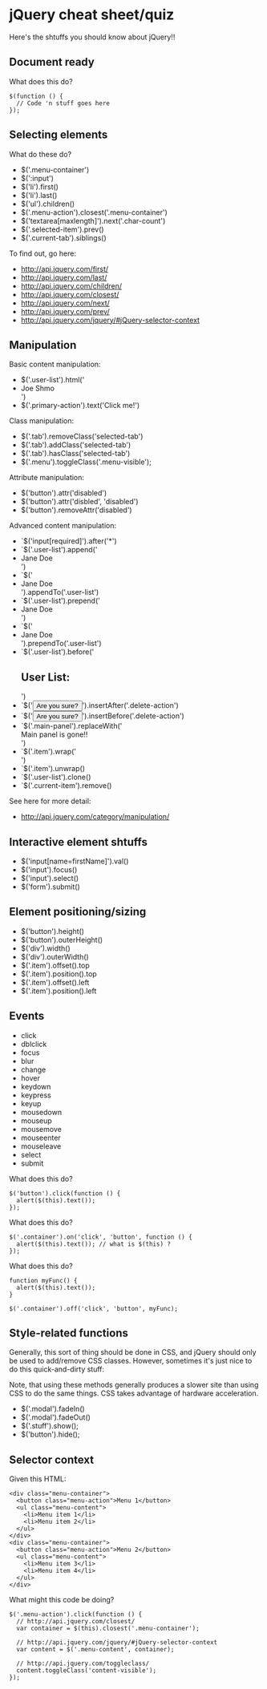 # jQuery cheat sheet/quiz

Here's the shtuffs you should know about jQuery!!

## Document ready

What does this do?

    $(function () {
      // Code 'n stuff goes here
    });

## Selecting elements

What do these do?

- $('.menu-container')
- $(':input')
- $('li').first()
- $('li').last()
- $('ul').children()
- $('.menu-action').closest('.menu-container')
- $('textarea[maxlength]').next('.char-count')
- $('.selected-item').prev()
- $('.current-tab').siblings()

To find out, go here:

- http://api.jquery.com/first/
- http://api.jquery.com/last/
- http://api.jquery.com/children/
- http://api.jquery.com/closest/
- http://api.jquery.com/next/
- http://api.jquery.com/prev/
- http://api.jquery.com/jquery/#jQuery-selector-context


## Manipulation

Basic content manipulation:

- $('.user-list').html('<li>Joe Shmo</li>')
- $('.primary-action').text('Click me!')

Class manipulation:

- $('.tab').removeClass('selected-tab')
- $('.tab').addClass('selected-tab')
- $('.tab').hasClass('selected-tab')
- $('.menu').toggleClass('.menu-visible');

Attribute manipulation:

- $('button').attr('disabled')
- $('button').attr('disbled', 'disabled')
- $('button').removeAttr('disabled')

Advanced content manipulation:

- `$('input[required]').after('<span class="required-label">*</span>')
- `$('.user-list').append('<li>Jane Doe</li>')
- `$('<li>Jane Doe</li>').appendTo('.user-list')
- `$('.user-list').prepend('<li>Jane Doe</li>')
- `$('<li>Jane Doe</li>').prependTo('.user-list')
- `$('.user-list').before('<h2>User List:</h2>')
- `$('<button>Are you sure?</button>').insertAfter('.delete-action')
- `$('<button>Are you sure?</button>').insertBefore('.delete-action')
- `$('.main-panel').replaceWith('<div>Main panel is gone!!</div>')
- `$('.item').wrap('<div class="container"></div>')
- `$('.item').unwrap()
- `$('.user-list').clone()
- `$('.current-item').remove()

See here for more detail:

- http://api.jquery.com/category/manipulation/

## Interactive element shtuffs

- $('input[name=firstName]').val()
- $('input').focus()
- $('input').select()
- $('form').submit()

## Element positioning/sizing

- $('button').height()
- $('button').outerHeight()
- $('div').width()
- $('div').outerWidth()
- $('.item').offset().top
- $('.item').position().top
- $('.item').offset().left
- $('.item').position().left

## Events

- click
- dblclick
- focus
- blur
- change
- hover
- keydown
- keypress
- keyup
- mousedown
- mouseup
- mousemove
- mouseenter
- mouseleave
- select
- submit

What does this do?

    $('button').click(function () {
      alert($(this).text());
    });

What does this do?

    $('.container').on('click', 'button', function () {
      alert($(this).text()); // what is $(this) ?
    });

What does this do?

    function myFunc() {
      alert($(this).text());
    }

    $('.container').off('click', 'button', myFunc);

## Style-related functions

Generally, this sort of thing should be done in CSS, and jQuery
should only be used to add/remove CSS classes. However, sometimes
it's just nice to do this quick-and-dirty stuff:

Note, that using these methods generally produces a slower site than
using CSS to do the same things. CSS takes advantage of hardware
acceleration.

- $('.modal').fadeIn()
- $('.modal').fadeOut()
- $('.stuff').show();
- $('button').hide();


## Selector context

Given this HTML:

    <div class="menu-container">
      <button class="menu-action">Menu 1</button>
      <ul class="menu-content">
        <li>Menu item 1</li>
        <li>Menu item 2</li>
      </ul>
    </div>
    <div class="menu-container">
      <button class="menu-action">Menu 2</button>
      <ul class="menu-content">
        <li>Menu item 3</li>
        <li>Menu item 4</li>
      </ul>
    </div>

What might this code be doing?

    $('.menu-action').click(function () {
      // http://api.jquery.com/closest/
      var container = $(this).closest('.menu-container');

      // http://api.jquery.com/jquery/#jQuery-selector-context
      var content = $('.menu-content', container);

      // http://api.jquery.com/toggleclass/
      content.toggleClass('content-visible');
    });
